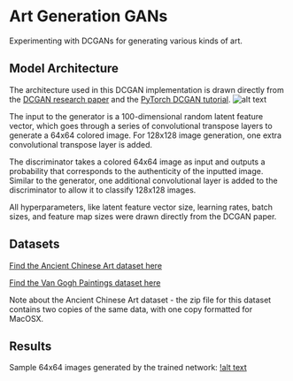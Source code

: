 # Art Generation GANs
Experimenting with DCGANs for generating various kinds of art. 

## Model Architecture
The architecture used in this DCGAN implementation is drawn directly from the [DCGAN research paper](https://arxiv.org/abs/1511.06434) and the [PyTorch DCGAN tutorial](https://pytorch.org/tutorials/beginner/dcgan_faces_tutorial.html). 
![alt text](https://pytorch.org/tutorials/_images/dcgan_generator.png)

The input to the generator is a 100-dimensional random latent feature vector, which goes through a series of convolutional transpose layers to generate a 64x64 colored image. For 128x128 image generation, one extra convolutional transpose layer is added. 

The discriminator takes a colored 64x64 image as input and outputs a probability that corresponds to the authenticity of the inputted image. Similar to the generator, one additional convolutional layer is added to the discriminator to allow it to classify 128x128 images. 

All hyperparameters, like latent feature vector size, learning rates, batch sizes, and feature map sizes were drawn directly from the DCGAN paper. 


## Datasets
[Find the Ancient Chinese Art dataset here](https://github.com/ychen93/Chinese-Painting-Dataset/blob/master/data.zip)

[Find the Van Gogh Paintings dataset here](https://www.kaggle.com/ipythonx/van-gogh-paintings)

Note about the Ancient Chinese Art dataset - the zip file for this dataset contains two copies of the same data, with one copy formatted for MacOSX.

## Results
Sample 64x64 images generated by the trained network:
[!alt text](https://github.com/ayan-aji-nair/art-generation-gan/blob/Results/gan-results-64.png?raw=true)


